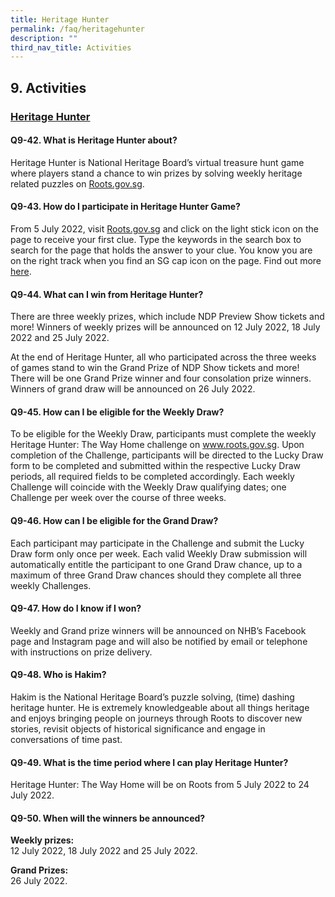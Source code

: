```yaml
---
title: Heritage Hunter
permalink: /faq/heritagehunter
description: ""
third_nav_title: Activities
---
```


## 9. Activities
 
### <u>Heritage Hunter</u>

#### Q9-42.  What is Heritage Hunter about?
Heritage Hunter is National Heritage Board’s virtual treasure hunt game where players stand a chance to win prizes by solving weekly heritage related puzzles on <a href="https://www.roots.gov.sg/" target="_blank">Roots.gov.sg</a>.

#### Q9-43.  How do I participate in Heritage Hunter Game?
From 5 July 2022, visit <a href="https://www.roots.gov.sg/" target="_blank">Roots.gov.sg</a> and click on the light stick icon on the page to receive your first clue. Type the keywords in the search box to search for the page that holds the answer to your clue. You know you are on the right track when you find an SG cap icon on the page. Find out more <a href="https://www.roots.gov.sg/nhb/Heritage-Hunter-3" target="_blank">here</a>. 

#### Q9-44.  What can I win from Heritage Hunter?
There are three weekly prizes, which include NDP Preview Show tickets and more! Winners of weekly prizes will be announced on 12 July 2022, 18 July 2022 and 25 July 2022.

At the end of Heritage Hunter, all who participated across the three weeks of games stand to win the Grand Prize of NDP Show tickets and more! There will be one Grand Prize winner and four consolation prize winners. Winners of grand draw will be announced on 26 July 2022.


#### Q9-45.  How can I be eligible for the Weekly Draw?
To be eligible for the Weekly Draw, participants must complete the weekly Heritage Hunter: The Way Home challenge on www.roots.gov.sg. Upon completion of the Challenge, participants will be directed to the Lucky Draw form to be completed and submitted within the respective Lucky Draw periods, all required fields to be completed accordingly. Each weekly Challenge will coincide with the Weekly Draw qualifying dates; one Challenge per week over the course of three weeks.

#### Q9-46.  How can I be eligible for the Grand Draw?
Each participant may participate in the Challenge and submit the Lucky Draw form only once per week. Each valid Weekly Draw submission will automatically entitle the participant to one Grand Draw chance, up to a maximum of three Grand Draw chances should they complete all three weekly Challenges.

#### Q9-47.  How do I know if I won?
Weekly and Grand prize winners will be announced on NHB’s Facebook page and Instagram page and will also be notified by email or telephone with instructions on prize delivery.

#### Q9-48.  Who is Hakim?
Hakim is the National Heritage Board’s puzzle solving, (time) dashing heritage hunter. He is extremely knowledgeable about all things heritage and enjoys bringing people on journeys through Roots to discover new stories, revisit objects of historical significance and engage in conversations of time past.

#### Q9-49.  What is the time period where I can play Heritage Hunter?
Heritage Hunter: The Way Home will be on Roots from 5 July 2022 to 24 July 2022.

#### Q9-50.  When will the winners be announced?
**Weekly prizes:**<br>
12 July 2022, 18 July 2022 and 25 July 2022.

**Grand Prizes:**<br>
26 July 2022.
